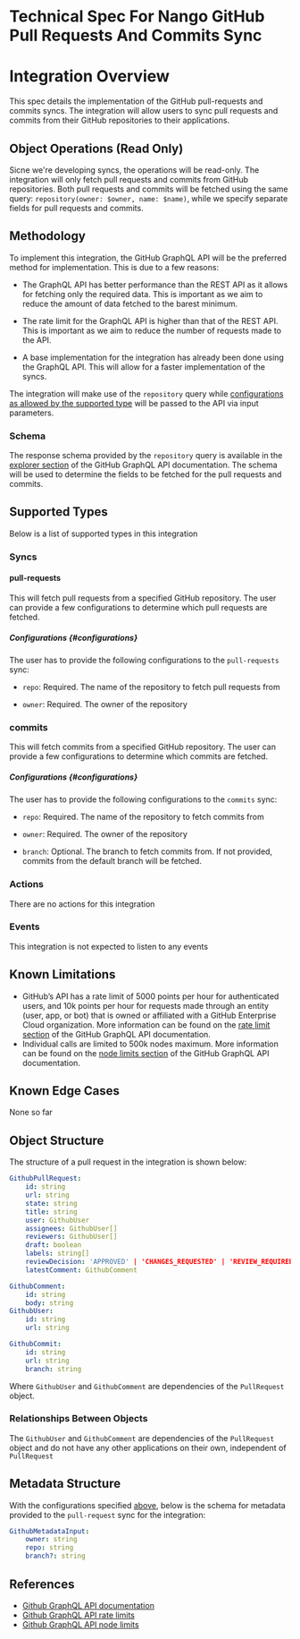 # Technical Spec For Nango GitHub Pull Requests And Commits Sync

# Integration Overview

This spec details the implementation of the GitHub pull-requests and commits syncs. The integration will allow users to sync pull requests and commits from their GitHub repositories to their applications.

## Object Operations (Read Only)
Sicne we're developing syncs, the operations will be read-only. The integration will only fetch pull requests and commits from GitHub repositories. Both pull requests and commits will be fetched using the same query: `repository(owner: $owner, name: $name)`, while we specify separate fields for pull requests and commits.

## Methodology
To implement this integration, the GitHub GraphQL API will be the preferred method for implementation. This is due to a few reasons:

- The GraphQL API has better performance than the REST API as it allows for fetching only the required data. This is important as we aim to reduce the amount of data fetched to the barest minimum.

- The rate limit for the GraphQL API is higher than that of the REST API. This is important as we aim to reduce the number of requests made to the API.

- A base implementation for the integration has already been done using the GraphQL API. This will allow for a faster implementation of the syncs.

The integration will make use of the `repository` query while [configurations as allowed by the supported type](#configurations) will be passed to the API via input parameters.

### Schema

The response schema provided by the `repository` query is available in the [explorer section](https://docs.github.com/en/graphql/overview/explorer) of the GitHub GraphQL API documentation. The schema will be used to determine the fields to be fetched for the pull requests and commits.

## Supported Types

Below is a list of supported types in this integration

### Syncs

#### pull-requests
This will fetch pull requests from a specified GitHub repository. The user can provide a few configurations to determine which pull requests are fetched.

##### Configurations {#configurations}

The user has to provide the following configurations to the `pull-requests` sync:

- `repo`: Required. The name of the repository to fetch pull requests from

- `owner`: Required. The owner of the repository

### commits
This will fetch commits from a specified GitHub repository. The user can provide a few configurations to determine which commits are fetched.

##### Configurations {#configurations}
The user has to provide the following configurations to the `commits` sync:

- `repo`: Required. The name of the repository to fetch commits from

- `owner`: Required. The owner of the repository

- `branch`: Optional. The branch to fetch commits from. If not provided, commits from the default branch will be fetched.


### Actions

There are no actions for this integration

### Events

This integration is not expected to listen to any events

## Known Limitations

- GitHub’s API has a rate limit of 5000 points per hour for authenticated users, and 10k points per hour for requests made through an entity (user, app, or bot) that is owned or affiliated with a GitHub Enterprise Cloud organization. More information can be found on the [rate limit section](http://docs.github.com/en/graphql/overview/rate-limits-and-node-limits-for-the-graphql-api#node-limit) of the GitHub GraphQL API documentation.
- Individual calls are limited to 500k nodes maximum. More information can be found on the [node limits section](http://docs.github.com/en/graphql/overview/rate-limits-and-node-limits-for-the-graphql-api#node-limit) of the GitHub GraphQL API documentation.

## Known Edge Cases

None so far

## Object Structure

The structure of a pull request in the integration is shown below:

```yaml
GithubPullRequest:
    id: string
    url: string
    state: string
    title: string
    user: GithubUser
    assignees: GithubUser[]
    reviewers: GithubUser[]
    draft: boolean
    labels: string[]
    reviewDecision: 'APPROVED' | 'CHANGES_REQUESTED' | 'REVIEW_REQUIRED'
    latestComment: GithubComment

GithubComment:
    id: string
    body: string
GithubUser:
    id: string
    url: string

GithubCommit:
    id: string
    url: string
    branch: string

```
Where `GithubUser` and `GithubComment` are dependencies of the `PullRequest` object.

### Relationships Between Objects

The `GithubUser` and `GithubComment` are dependencies of the `PullRequest` object and do not have any other applications on their own, independent of `PullRequest`


## Metadata Structure

With the configurations specified [above](#configurations), below is the schema for metadata provided to the `pull-request` sync for the integration:  
```yaml
GithubMetadataInput:
    owner: string
    repo: string
    branch?: string
```

## References

- [Github GraphQL API documentation](https://docs.github.com/en/graphql/overview/explorer)
- [Github GraphQL API rate limits](https://docs.github.com/en/graphql/overview/rate-limits-and-node-limits-for-the-graphql-api#node-limit)
- [Github GraphQL API node limits](https://docs.github.com/en/graphql/overview/rate-limits-and-node-limits-for-the-graphql-api#node-limit)
